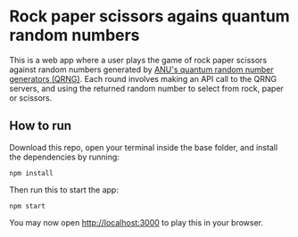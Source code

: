 # Rock paper scissors agains quantum random numbers

This is a web app where a user plays the game of rock paper scissors against random numbers generated by [ANU's quantum random number generators (QRNG)](https://quantumnumbers.anu.edu.au/). Each round involves making an API call to the QRNG servers, and using the returned random number to select from rock, paper or scissors.

## How to run

Download this repo, open your terminal inside the base folder, and install the dependencies by running:
```
npm install
```

Then run this to start the app:
```
npm start
```

You may now open [http://localhost:3000](http://localhost:3000) to play this in your browser.
